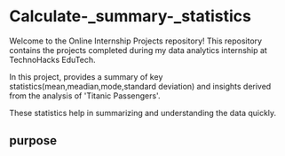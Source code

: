 # Calculate-_summary-_statistics

Welcome to the Online Internship Projects repository! This repository contains the projects completed during my data analytics internship at TechnoHacks EduTech. 

In this project, provides a summary of key statistics(mean,meadian,mode,standard deviation) and insights derived from the analysis of 'Titanic Passengers'. 

These statistics help in summarizing and understanding the data quickly. 

## purpose
